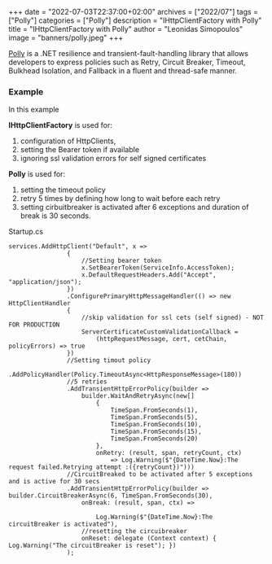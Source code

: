 +++
date = "2022-07-03T22:37:00+02:00"
archives = ["2022/07"]
tags = ["Polly"]
categories = ["Polly"]
description = "IHttpClientFactory   with Polly"
title = "IHttpClientFactory   with Polly"
author = "Leonidas Simopoulos"
image = "banners/polly.jpeg"
+++




[Polly](http://www.thepollyproject.org/) is a .NET resilience and transient-fault-handling library that allows developers to express policies such as Retry, Circuit Breaker, Timeout, Bulkhead Isolation, and Fallback in a fluent and thread-safe manner.


### Example ####
 In this example 
 
 **IHttpClientFactory** is used for:  
1. configuration of HttpClients, 
2. setting the Bearer token if available
3. ignoring ssl validation errors for self signed certificates

**Polly** is used for:
1. setting the timeout policy
2. retry 5 times by defining how long to wait before each retry
3. setting cirbuitbreaker is activated after 6 exceptions and duration of break is 30 seconds.


Startup.cs
```
services.AddHttpClient("Default", x =>
                {
					//Setting bearer token
                    x.SetBearerToken(ServiceInfo.AccessToken);
                    x.DefaultRequestHeaders.Add("Accept", "application/json");
                })
                .ConfigurePrimaryHttpMessageHandler(() => new HttpClientHandler
                {
					//skip validation for ssl cets (self signed) - NOT FOR PRODUCTION
                    ServerCertificateCustomValidationCallback =
                        (httpRequestMessage, cert, cetChain, policyErrors) => true
                })
				//Setting timout policy
                .AddPolicyHandler(Policy.TimeoutAsync<HttpResponseMessage>(180))
				//5 retries
                .AddTransientHttpErrorPolicy(builder =>
                    builder.WaitAndRetryAsync(new[]
                        {
                            TimeSpan.FromSeconds(1),
                            TimeSpan.FromSeconds(5),
                            TimeSpan.FromSeconds(10),
                            TimeSpan.FromSeconds(15),
                            TimeSpan.FromSeconds(20)
                        },
                        onRetry: (result, span, retryCount, ctx)
                            => Log.Warning($"{DateTime.Now}:The request failed.Retrying attempt :({retryCount})")))
				//CircuitBreaked to be activated after 5 exceptions and is active for 30 secs
                .AddTransientHttpErrorPolicy(builder => builder.CircuitBreakerAsync(6, TimeSpan.FromSeconds(30),
                    onBreak: (result, span, ctx) =>

                        Log.Warning($"{DateTime.Now}:The circuitBreaker is activated"),
					//resetting the circuibreaker
                    onReset: delegate (Context context) { Log.Warning("The circuitBreaker is reset"); })
                );
```
